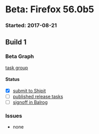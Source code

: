 # Beta: Firefox 56.0b5

### Started: 2017-08-21

## Build 1

### Beta Graph
[task group](https://tools.taskcluster.net/push-inspector/#/_N91GGZ8SQmzSQ9t88Fl-Q)


#### Status
- [x] [submit to Shipit](https://wiki.mozilla.org/Release:Release_Automation_on_Mercurial:Starting_a_Release#Submit_to_Ship_It)
- [ ] [published release tasks](../how-tos/relpro.md#4-publish-release)
- [ ] [signoff in Balrog](../how-tos/relpro.md#3-signoffs)

### Issues
- none


